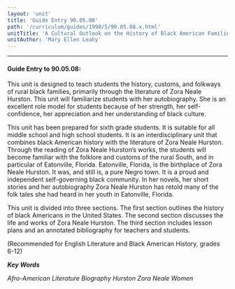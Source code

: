 ```yaml
---
layout: 'unit'
title: 'Guide Entry 90.05.08'
path: '/curriculum/guides/1990/5/90.05.08.x.html'
unitTitle: 'A Cultural Outlook on the History of Black American Families in the Rural South'
unitAuthor: 'Mary Ellen Leahy'
---
```


<body>
<hr/>
 <h4>
  Guide Entry to 90.05.08:
 </h4>
 This unit is designed to teach students the history, customs, and folkways of rural black families, primarily through the literature of Zora Neale Hurston. This unit will familiarize students with her autobiography. She is an excellent role model for students because of her strength, her self-confidence, her appreciation and her understanding of black culture.
 <p>
  This unit has been prepared for sixth grade students. It is suitable for all middle school and high school students. It is an interdisciplinary unit that combines black American history with the literature of Zora Neale Hurston. Through the reading of Zora Neale Hurston’s works, the students will become familiar with the folklore and customs of the rural South, and in particular of Eatonville, Florida. Eatonville, Florida, is the birthplace of Zora Neale Hurston. It was, and still is, a pure Negro town. It is a proud and independent self-governing black community. In her novels, her short stories and her autobiography Zora Neale Hurston has retold many of the folk tales she had heard in her youth in Eatonville, Florida.
 </p>
 <p>
  This unit is divided into three sections. The first section outlines the history of black Americans in the United States. The second section discusses the life and works of Zora Neale Hurston. The third section includes lesson plans and an annotated bibliography for teachers and students.
 </p>
 <p>
  (Recommended for English Literature and Black American History, grades 6-12)
 </p>
<p>
  <b>
   <i>
    Key Words
   </i>
  </b>
  <br/>
 </p>
 <p>
  <i>
   Afro-American Literature Biography Hurston Zora Neale Women
  </i>
 </p>

</body>
